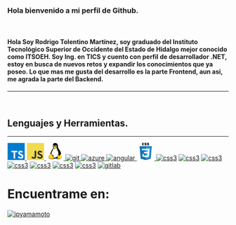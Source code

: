 ### Hola bienvenido a mi perfil de Github.
<br>

#### Hola Soy Rodrigo Tolentino Martínez, soy graduado del Instituto Tecnológico Superior de Occidente del Estado de Hidalgo mejor conocido como ITSOEH. Soy Ing. en TICS y cuento con perfil de desarrollador .NET, estoy en busca de nuevos retos y expandir los conocimientos que ya poseo. Lo que mas me gusta del desarrollo es la parte Frontend, aun asi, me agrada la parte del Backend.
--------
<br>

## Lenguajes y Herramientas.
----
<p align="left">
<a href="https://www.typescriptlang.org/" target="_blank"> 
<img src="https://raw.githubusercontent.com/devicons/devicon/master/icons/typescript/typescript-original.svg" alt="typescript" width="40" height="40"/> </a> 
<a href="https://developer.mozilla.org/en-US/docs/Web/JavaScript" target="_blank"> 
<img src="https://raw.githubusercontent.com/devicons/devicon/master/icons/javascript/javascript-original.svg" alt="javascript" width="40" height="40"/></a><a href="https://www.linux.org/" target="_blank"> <img src="https://raw.githubusercontent.com/devicons/devicon/master/icons/linux/linux-original.svg" alt="linux" width="40" height="40"/> </a><a href="https://git-scm.com/" target="_blank"> <img src="https://www.vectorlogo.zone/logos/git-scm/git-scm-icon.svg" alt="git" width="40" height="40"/> </a><a href="https://azure.microsoft.com/en-in/" target="_blank"> <img src="https://www.vectorlogo.zone/logos/microsoft_azure/microsoft_azure-icon.svg" alt="azure" width="40" height="40"/> </a>

<a href="https://angular.io" target="_blank"> 
<img src="https://angular.io/assets/images/logos/angular/angular.svg" alt="angular" width="40" height="40"/> </a> 

<a href="https://www.w3schools.com/css/" target="_blank"> 
<img src="https://raw.githubusercontent.com/devicons/devicon/master/icons/css3/css3-original-wordmark.svg" alt="css3" width="40" height="40"/> </a>

<a href="url">
<img src="https://upload.wikimedia.org/wikipedia/commons/thumb/e/ee/.NET_Core_Logo.svg/2048px-.NET_Core_Logo.svg.png" alt="css3" width="40" height="40"></a>
<a href="url">
<img src="https://iconape.com/wp-content/png_logo_vector/microsoft-net-framework-logo.png" alt="css3" width="40" height="40"></a>
<a href="url">
<img src="https://w7.pngwing.com/pngs/244/430/png-transparent-microsoft-sql-server-sql-server-management-studio-database-server-microsoft-angle-text-triangle.png" alt="css3" width="40" height="40"></a>
<a href="url">
<img src="https://cdn.freebiesupply.com/logos/large/2x/bootstrap-4-logo-png-transparent.png" alt="css3" width="40" height="40"></a>
<a href="url">
<img src="https://encrypted-tbn0.gstatic.com/images?q=tbn:ANd9GcQecQ5OwqiCYj71Ijcfqixjd6gP7nMee89d6bzeZp9TmeIZDs0rpmc2jdZdlijSBrT8iKI&usqp=CAU" alt="css3" width="40" height="40"></a>
<a href="url">
<img src="https://upload.wikimedia.org/wikipedia/commons/thumb/9/9a/Visual_Studio_Code_1.35_icon.svg/2048px-Visual_Studio_Code_1.35_icon.svg.png" alt="css3" width="40" height="40"></a>
<a href="url">
<img src="https://ar.toneden.io/44033395/unlocks/temp807303?cache=1610660281859" alt="css3" width="40" height="40"></a>
<a href="url">
<img src="https://about.gitlab.com/images/press/logo/png/gitlab-logo-gray-stacked-rgb.png" alt="gitlab" width="40" height="40"></a>
</p>

Encuentrame en:
==========
<p align="left">
<a href="www.linkedin.com/in/rodrigo-tolentino-martinez" target="blank"><img align="center" src="https://raw.githubusercontent.com/rahuldkjain/github-profile-readme-generator/master/src/images/icons/Social/linked-in-alt.svg" alt="jpyamamoto" height="30" width="40" /></a>
</p>